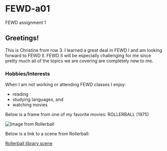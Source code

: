 # FEWD-a01
FEWD assignment 1
## Greetings!

This is Christine from row 3. I learned a great deal in FEWD I and am looking forward to FEWD II. FEWD II will be especially challenging for me since pretty much all of the topics we are covering are completely new to me. 

### Hobbies/Interests

When I am not working or attending FEWD classes I enjoy: 
- reading
- studying languages, and 
- watching movies

Below is a frame from one of my favorite movies: ROLLERBALL (1975)

![Image from Rollerball](https://rhetwrite.files.wordpress.com/2018/05/rollerball-still1.jpg)


Below is a link to a scene from Rollerball:

 
[Rollerball library scene](https://www.youtube.com/watch?v=LXjl87pwoOs)
